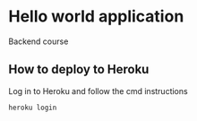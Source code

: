 # Hello world application
Backend course

## How to deploy to Heroku
Log in to Heroku and follow the cmd instructions
```
heroku login

```


